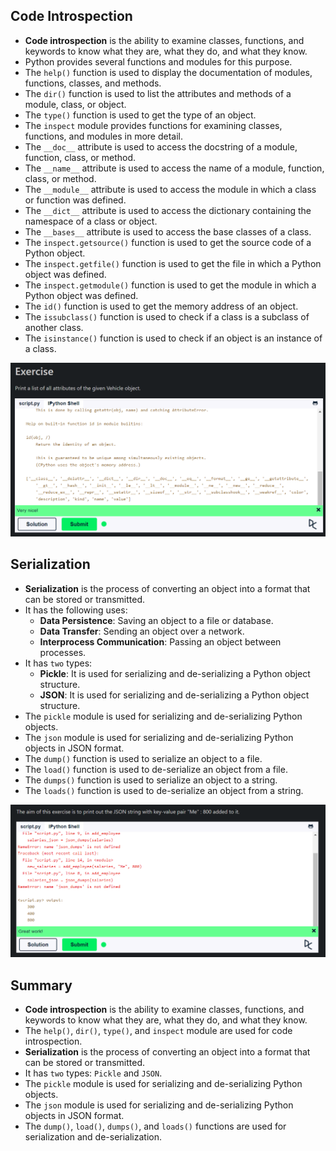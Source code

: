 ## **Code Introspection**

- **Code introspection** is the ability to examine classes, functions, and keywords to know what they are, what they do, and what they know.
- Python provides several functions and modules for this purpose.
- The `help()` function is used to display the documentation of modules, functions, classes, and methods.
- The `dir()` function is used to list the attributes and methods of a module, class, or object.
- The `type()` function is used to get the type of an object.
- The `inspect` module provides functions for examining classes, functions, and modules in more detail.
- The `__doc__` attribute is used to access the docstring of a module, function, class, or method.
- The `__name__` attribute is used to access the name of a module, function, class, or method.
- The `__module__` attribute is used to access the module in which a class or function was defined.
- The `__dict__` attribute is used to access the dictionary containing the namespace of a class or object.
- The `__bases__` attribute is used to access the base classes of a class.
- The `inspect.getsource()` function is used to get the source code of a Python object.
- The `inspect.getfile()` function is used to get the file in which a Python object was defined.
- The `inspect.getmodule()` function is used to get the module in which a Python object was defined.
- The `id()` function is used to get the memory address of an object.
- The `issubclass()` function is used to check if a class is a subclass of another class.
- The `isinstance()` function is used to check if an object is an instance of a class.

![Exercise - 18 Code Introspection](image.png)

## **Serialization**

- **Serialization** is the process of converting an object into a format that can be stored or transmitted.
- It has the following uses:
  - **Data Persistence**: Saving an object to a file or database.
  - **Data Transfer**: Sending an object over a network.
  - **Interprocess Communication**: Passing an object between processes.
- It has `two` types:
  - **Pickle**: It is used for serializing and de-serializing a Python object structure.
  - **JSON**: It is used for serializing and de-serializing a Python object structure.
- The `pickle` module is used for serializing and de-serializing Python objects.
- The `json` module is used for serializing and de-serializing Python objects in JSON format.
- The `dump()` function is used to serialize an object to a file.
- The `load()` function is used to de-serialize an object from a file.
- The `dumps()` function is used to serialize an object to a string.
- The `loads()` function is used to de-serialize an object from a string.

![Exercise - 19 Serialization](image-1.png)

## **Summary**

- **Code introspection** is the ability to examine classes, functions, and keywords to know what they are, what they do, and what they know.
- The `help()`, `dir()`, `type()`, and `inspect` module are used for code introspection.
- **Serialization** is the process of converting an object into a format that can be stored or transmitted.
- It has `two` types: `Pickle` and `JSON`.
- The `pickle` module is used for serializing and de-serializing Python objects.
- The `json` module is used for serializing and de-serializing Python objects in JSON format.
- The `dump()`, `load()`, `dumps()`, and `loads()` functions are used for serialization and de-serialization.